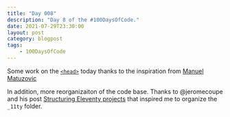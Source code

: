 ```yaml
---
title: "Day 008"
description: "Day 8 of the #100DaysOfCode."
date: 2021-07-29T23:30:00
layout: post
category: blogpost
tags:
    - 100DaysOfCode
---
```


Some work on the [`<head>`](https://htmlhead.dev) today thanks to the inspiration from [Manuel Matuzovic](https://www.matuzo.at/blog/html-boilerplate/)

In addition, more reorganizaiton of the code base. Thanks to @jeromecoupe and his post [Structuring Eleventy projects](https://www.webstoemp.com/blog/eleventy-projects-structure/) that inspired me to organize the `_11ty` folder.
